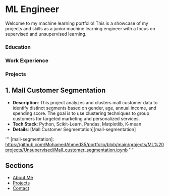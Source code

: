 # ML Engineer 

Welcome to my machine learning portfolio! This is a showcase of my projects and skills as a junior machine learning engineer with a focus on supervised and unsupervised learning.

### Education

### Work Experience

### Projects
## 1. **Mall Customer Segmentation**
- **Description**: This project analyzes and clusters mall customer data to identify distinct segments based on gender, age, annual income, and spending score. The goal is to use clustering techniques to group customers for targeted marketing and personalized services.
- **Tech Stack**: Python, Scikit-Learn, Pandas, Matplotlib, K-mean
- **Details**: [Mall Customer Segmentation][mall-segmentation]

''' [mall-segmentation]: https://github.com/MohamedAhmed35/portfolio/blob/main/projects/ML%20projects/Unsupervised/Mall_customer_segmentation.ipynb
'''

## Sections
- [About Me](about.md)
- [Projects](projects.md)
- [Contact](contact.md)

